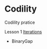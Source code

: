 # Codility
Codility pratice

Lesson 1 <a href ="https://github.com/Eddie02582/Codility/tree/master/Lesson%201"> Iterations</a>
<ul>
    <li>BinaryGap</li>
</ul>
